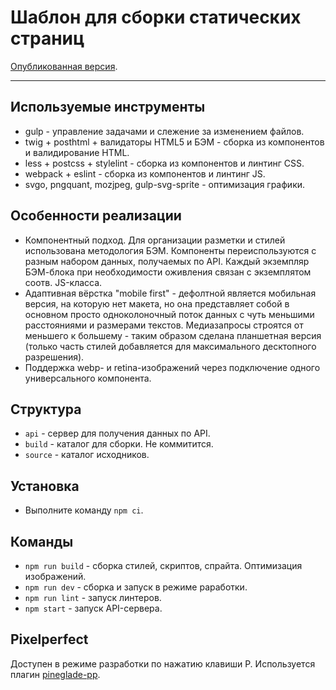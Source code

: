 # Шаблон для сборки статических страниц

[Опубликованная версия](https://efiand.github.io/gulp-template).

---


## Используемые инструменты

* gulp - управление задачами и слежение за изменением файлов.
* twig + posthtml + валидаторы HTML5 и БЭМ - сборка из компонентов и валидирование HTML.
* less + postcss + stylelint - сборка из компонентов и линтинг CSS.
* webpack + eslint - сборка из компонентов и линтинг JS.
* svgo, pngquant, mozjpeg, gulp-svg-sprite - оптимизация графики.


## Особенности реализации

* Компонентный подход. Для организации разметки и стилей использована методология БЭМ. Компоненты переиспользуются с разным набором данных, получаемых по API. Каждый экземпляр БЭМ-блока при необходимости оживления связан с экземплятом соотв. JS-класса.
* Адаптивная вёрстка "mobile first" - дефолтной является мобильная версия, на которую нет макета, но она представляет собой в основном просто одноколоночный поток данных с чуть меньшими расстояниями и размерами текстов. Медиазапросы строятся от меньшего к большему - таким образом сделана планшетная версия (только часть стилей добавляется для максимального десктопного разрешения).
* Поддержка webp- и retina-изображений через подключение одного универсального компонента.


## Структура

* `api` - сервер для получения данных по API.
* `build` - каталог для сборки. Не коммитится.
* `source` - каталог исходников.


## Установка

* Выполните команду `npm ci`.


## Команды

* `npm run build` - сборка стилей, скриптов, спрайта. Оптимизация изображений.
* `npm run dev` - сборка и запуск в режиме раработки.
* `npm run lint` - запуск линтеров.
* `npm start` - запуск API-сервера.


## Pixelperfect

Доступен в режиме разработки по нажатию клавиши P. Используется плагин [pineglade-pp](https://efiand.github.io/pineglade-pp/).
